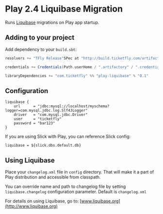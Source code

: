 # Play 2.4 Liquibase Migration

Runs [Liquibase](http://www.liquibase.org) migrations on Play app startup.

## Adding to your project

Add dependency to your `build.sbt`:

```scala
resolvers += "TFly Release"SPec at "http://build.ticketfly.com/artifactory/libs-release"

credentials += Credentials(Path.userHome / ".artifactory" / ".credentials")

libraryDependencies += "com.ticketfly" %% "play-liquibase" % "0.1"
```

## Configuration

```
liquibase {
    url      = "jdbc:mysql://localhost/myschema?logger=com.mysql.jdbc.log.Slf4JLogger"
    driver   = "com.mysql.jdbc.Driver"
    user     = "ticketfly"
    password = "bar123"
}

```

If you are using Slick with Play, you can reference Slick config:

```
liquibase = ${slick.dbs.default.db}
```


## Using Liquibase

Place your `changelog.xml` file in `config` directory. That will make it a part of Play distribution and accessible from classpath.

You can override name and path to changelog file by setting `liquibase.changelog` configuration parameter. Default is `changelog.xml`

For details on using Liquibase, go to: [www.liquibase.org](http://www.liquibase.org)

